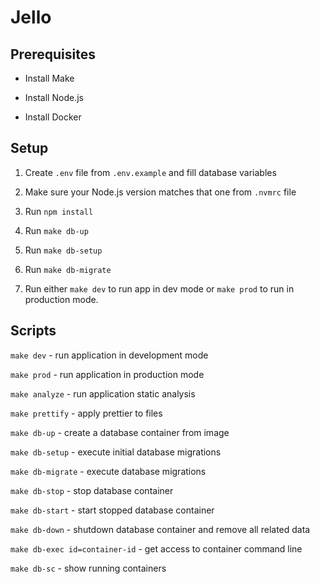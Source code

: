 # Jello

## Prerequisites

- Install Make

- Install Node.js

- Install Docker

## Setup

1. Create `.env` file from `.env.example` and fill database variables

2. Make sure your Node.js version matches that one from `.nvmrc` file

3. Run `npm install`

4. Run `make db-up`

5. Run `make db-setup`

6. Run `make db-migrate`

7. Run either `make dev` to run app in dev mode or `make prod` to run in production mode.

## Scripts

`make dev` - run application in development mode

`make prod` - run application in production mode

`make analyze` - run application static analysis

`make prettify` - apply prettier to files

`make db-up` - create a database container from image

`make db-setup` - execute initial database migrations

`make db-migrate` - execute database migrations

`make db-stop` - stop database container

`make db-start` - start stopped database container

`make db-down` - shutdown database container and remove all related data

`make db-exec id=container-id` - get access to container command line

`make db-sc` - show running containers
